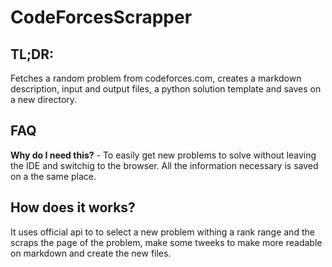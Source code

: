 # CodeForcesScrapper

## TL;DR:
Fetches a random problem from codeforces.com, creates a markdown description, input and output files, a python solution template and saves on a new directory.

## FAQ
**Why do I need this?** - To easily get new problems to solve without leaving the IDE and switchig to the browser. All the information necessary is saved on a the same place.

## How does it works?
It uses official api to to select a new problem withing a rank range and the scraps the page of the problem, make some tweeks to make more readable on markdown and create the new files.
